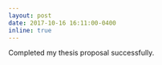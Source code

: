 ```yaml
---
layout: post
date: 2017-10-16 16:11:00-0400
inline: true
---
```

Completed my thesis proposal successfully.

